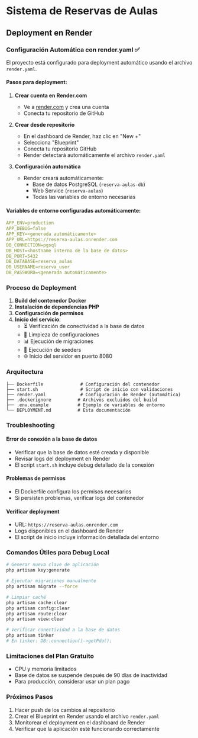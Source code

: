 # Sistema de Reservas de Aulas

## Deployment en Render

### Configuración Automática con render.yaml ✅

El proyecto está configurado para deployment automático usando el archivo `render.yaml`.

#### Pasos para deployment:

1. **Crear cuenta en Render.com**
   - Ve a [render.com](https://render.com) y crea una cuenta
   - Conecta tu repositorio de GitHub

2. **Crear desde repositorio**
   - En el dashboard de Render, haz clic en "New +"
   - Selecciona "Blueprint"
   - Conecta tu repositorio GitHub
   - Render detectará automáticamente el archivo `render.yaml`

3. **Configuración automática**
   - Render creará automáticamente:
     - Base de datos PostgreSQL (`reserva-aulas-db`)
     - Web Service (`reserva-aulas`)
     - Todas las variables de entorno necesarias

#### Variables de entorno configuradas automáticamente:
```yaml
APP_ENV=production
APP_DEBUG=false
APP_KEY=<generada automáticamente>
APP_URL=https://reserva-aulas.onrender.com
DB_CONNECTION=pgsql
DB_HOST=<hostname interno de la base de datos>
DB_PORT=5432
DB_DATABASE=reserva_aulas
DB_USERNAME=reserva_user
DB_PASSWORD=<generada automáticamente>
```

### Proceso de Deployment

1. **Build del contenedor Docker**
2. **Instalación de dependencias PHP**
3. **Configuración de permisos**
4. **Inicio del servicio**:
   - ⏳ Verificación de conectividad a la base de datos
   - 🧹 Limpieza de configuraciones
   - 📊 Ejecución de migraciones
   - 🌱 Ejecución de seeders
   - 🌐 Inicio del servidor en puerto 8080

### Arquitectura

```
├── Dockerfile              # Configuración del contenedor
├── start.sh                # Script de inicio con validaciones
├── render.yaml             # Configuración de Render (automática)
├── .dockerignore          # Archivos excluidos del build
├── .env.example           # Ejemplo de variables de entorno
└── DEPLOYMENT.md          # Esta documentación
```

### Troubleshooting

#### Error de conexión a la base de datos
- Verificar que la base de datos esté creada y disponible
- Revisar logs del deployment en Render
- El script `start.sh` incluye debug detallado de la conexión

#### Problemas de permisos
- El Dockerfile configura los permisos necesarios
- Si persisten problemas, verificar logs del contenedor

#### Verificar deployment
- URL: `https://reserva-aulas.onrender.com`
- Logs disponibles en el dashboard de Render
- El script de inicio incluye información detallada del entorno

### Comandos Útiles para Debug Local

```bash
# Generar nueva clave de aplicación
php artisan key:generate

# Ejecutar migraciones manualmente
php artisan migrate --force

# Limpiar caché
php artisan cache:clear
php artisan config:clear
php artisan route:clear
php artisan view:clear

# Verificar conectividad a la base de datos
php artisan tinker
# En tinker: DB::connection()->getPdo();
```

### Limitaciones del Plan Gratuito

- CPU y memoria limitados
- Base de datos se suspende después de 90 días de inactividad
- Para producción, considerar usar un plan pago

### Próximos Pasos

1. Hacer push de los cambios al repositorio
2. Crear el Blueprint en Render usando el archivo `render.yaml`
3. Monitorear el deployment en el dashboard de Render
4. Verificar que la aplicación esté funcionando correctamente
